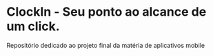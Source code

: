 # ClockIn - Seu ponto ao alcance de um click.
Repositório dedicado ao projeto final da matéria de aplicativos mobile
